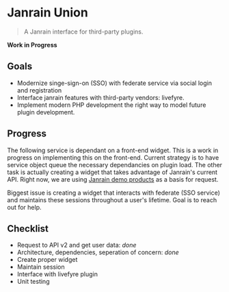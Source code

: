 Janrain Union
=============
> A Janrain interface for third-party plugins.

**Work in Progress**

Goals
-----
- Modernize singe-sign-on (SSO) with federate service via social login and
  registration
- Interface janrain features with third-party vendors: livefyre.
- Implement modern PHP development the right way to model future plugin
  development.

Progress
--------
The following service is dependant on a front-end widget. This is a work in
progress on implementing this on the front-end. Current strategy is to have
service object queue the necessary dependancies on plugin load. The other task
is actually creating a widget that takes advantage of Janrain's current API.
Right now, we are using [Janrain demo products][se] as a basis for request.

Biggest issue is creating a widget that interacts with federate (SSO service)
and maintains these sessions throughout a user's lifetime. Goal is to reach out
for help.

Checklist
---------
- Request to API v2 and get user data: *done*
- Architecture, dependencies, seperation of concern: *done*
- Create proper widget
- Maintain session
- Interface with livefyre plugin
- Unit testing

[se]: https://github.com/janrain/se-demos
